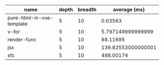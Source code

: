 | name                      | depth | breadth | average (ms)       |
| ------------------------- | ----- | ------- | ------------------ |
| pure-html-in-vue-template | 5     | 10      | 0.03563            |
| v-for                     | 5     | 10      | 5.797149999999999  |
| render-func               | 5     | 10      | 88.11695           |
| jsx                       | 5     | 10      | 139.82553000000001 |
| sfc                       | 5     | 10      | 488.00174          |